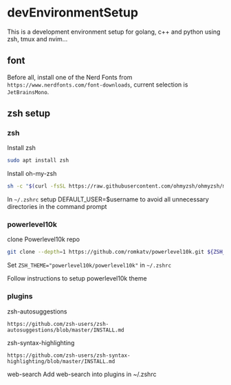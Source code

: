# devEnvironmentSetup
This is a development environment setup for golang, c++ and python using zsh, tmux and nvim... 

## font 
Before all, install one of the Nerd Fonts from `https://www.nerdfonts.com/font-downloads`, current selection is `JetBrainsMono`.

## zsh setup
### zsh
Install zsh
```bash
sudo apt install zsh
```

Install oh-my-zsh
```bash
sh -c "$(curl -fsSL https://raw.githubusercontent.com/ohmyzsh/ohmyzsh/master/tools/install.sh)"
```

In `~/.zshrc` setup DEFAULT_USER=$username to avoid all unnecessary directories in the command prompt 

### powerlevel10k
clone Powerlevel10k repo
```bash
git clone --depth=1 https://github.com/romkatv/powerlevel10k.git ${ZSH_CUSTOM:-$HOME/.oh-my-zsh/custom}/themes/powerlevel10k
```

Set `ZSH_THEME="powerlevel10k/powerlevel10k"` in `~/.zshrc`

Follow instructions to setup powerlevel10k theme

### plugins
zsh-autosuggestions
```
https://github.com/zsh-users/zsh-autosuggestions/blob/master/INSTALL.md
```

zsh-syntax-highlighting
```
https://github.com/zsh-users/zsh-syntax-highlighting/blob/master/INSTALL.md
```

web-search
Add web-search into plugins in ~/.zshrc
